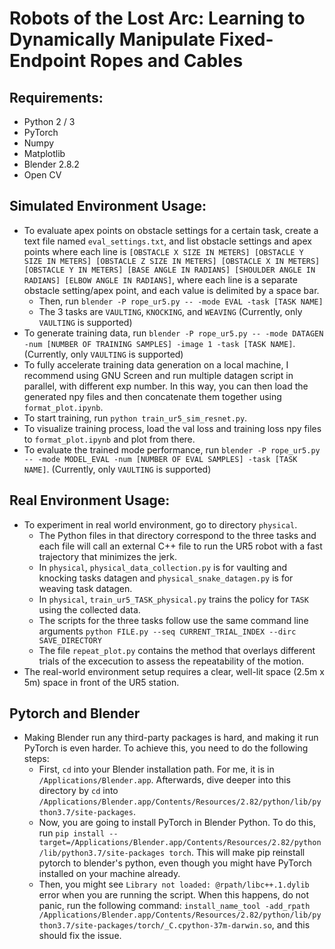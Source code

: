 # Robots of the Lost Arc: Learning to Dynamically Manipulate Fixed-Endpoint Ropes and Cables
## Requirements:
  * Python 2 / 3
  * PyTorch
  * Numpy
  * Matplotlib
  * Blender 2.8.2
  * Open CV
## Simulated Environment Usage:
  * To evaluate apex points on obstacle settings for a certain task, create a text file named `eval_settings.txt`, and list obstacle settings and apex points where each line is `[OBSTACLE X SIZE IN METERS] [OBSTACLE Y SIZE IN METERS] [OBSTACLE Z SIZE IN METERS] [OBSTACLE X IN METERS] [OBSTACLE Y IN METERS] [BASE ANGLE IN RADIANS] [SHOULDER ANGLE IN RADIANS] [ELBOW ANGLE IN RADIANS]`, where each line is a separate obstacle setting/apex point, and each value is delimited by a space bar.
    * Then, run `blender -P rope_ur5.py -- -mode EVAL -task [TASK NAME]`
    * The 3 tasks are `VAULTING`, `KNOCKING`, and `WEAVING` (Currently, only `VAULTING` is supported)
* To generate training data, run `blender -P rope_ur5.py -- -mode DATAGEN -num [NUMBER OF TRAINING SAMPLES] -image 1 -task [TASK NAME]`. (Currently, only `VAULTING` is supported)
* To fully accelerate training data generation on a local machine, I recommend using GNU Screen and run multiple datagen script in parallel, with different exp number. In this way, you can then load the generated npy files and then concatenate them together using `format_plot.ipynb`.
* To start training, run `python train_ur5_sim_resnet.py`.
* To visualize training process, load the val loss and training loss npy files to `format_plot.ipynb` and plot from there.
* To evaluate the trained mode performance, run `blender -P rope_ur5.py -- -mode MODEL_EVAL -num [NUMBER OF EVAL SAMPLES] -task [TASK NAME]`. (Currently, only `VAULTING` is supported)

## Real Environment Usage:
  * To experiment in real world environment, go to directory `physical`.
    * The Python files in that directory correspond to the three tasks and each file will call an external C++ file to run the UR5 robot with a fast trajectory that minimizes the jerk.
    * In `physical`, `physical_data_collection.py` is for vaulting and knocking tasks datagen and `physical_snake_datagen.py` is for weaving task datagen.
    * In `physical`, `train_ur5_TASK_physical.py` trains the policy for `TASK` using the collected data.
    * The scripts for the three tasks follow use the same command line arguments `python FILE.py --seq CURRENT_TRIAL_INDEX --dirc SAVE_DIRECTORY`
    * The file `repeat_plot.py` contains the method that overlays different trials of the excecution to assess the repeatability of the motion.
  * The real-world environment setup requires a clear, well-lit space (2.5m x 5m) space in front of the UR5 station.

## Pytorch and Blender
  * Making Blender run any third-party packages is hard, and making it run PyTorch is even harder. To achieve this, you need to do the following steps:
    * First, `cd` into your Blender installation path. For me, it is in `/Applications/Blender.app`. Afterwards, dive deeper into this directory by `cd` into `/Applications/Blender.app/Contents/Resources/2.82/python/lib/python3.7/site-packages`.
    * Now, you are going to install PyTorch in Blender Python. To do this, run `pip install --target=/Applications/Blender.app/Contents/Resources/2.82/python/lib/python3.7/site-packages torch`. This will make pip reinstall pytorch to blender's python, even though you might have PyTorch installed on your machine already.
    * Then, you might see `Library not loaded: @rpath/libc++.1.dylib` error when you are running the script. When this happens, do not panic, run the following command: `install_name_tool -add_rpath /Applications/Blender.app/Contents/Resources/2.82/python/lib/python3.7/site-packages/torch/_C.cpython-37m-darwin.so`, and this should fix the issue. 
